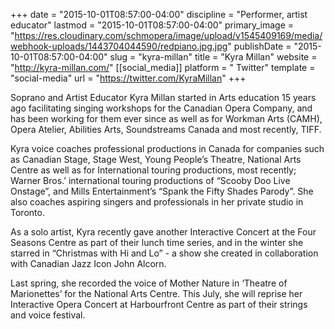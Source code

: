 +++
date = "2015-10-01T08:57:00-04:00"
discipline = "Performer, artist educator"
lastmod = "2015-10-01T08:57:00-04:00"
primary_image = "https://res.cloudinary.com/schmopera/image/upload/v1545409169/media/webhook-uploads/1443704044590/redpiano.jpg.jpg"
publishDate = "2015-10-01T08:57:00-04:00"
slug = "kyra-millan"
title = "Kyra Millan"
website = "http://kyra-millan.com/"
[[social_media]]
platform = " Twitter"
template = "social-media"
url = "https://twitter.com/KyraMillan"
+++

Soprano and Artist Educator Kyra Millan started in Arts education 15 years ago facilitating singing workshops for the Canadian Opera Company, and has been working for them ever since as well as for  Workman Arts (CAMH), Opera Atelier, Abilities Arts, Soundstreams Canada and most recently, TIFF.

Kyra  voice coaches professional productions in Canada for companies such as Canadian Stage, Stage West, Young People’s Theatre, National Arts Centre as well as for International touring productions, most recently; Warner Bros.’ international touring productions of “Scooby Doo Live Onstage”, and Mills Entertainment’s  “Spank the Fifty Shades Parody”. She also coaches aspiring singers and professionals in her private studio in Toronto.

As a solo artist, Kyra recently gave another Interactive Concert at the Four Seasons Centre as part of their lunch time series, and in the winter she starred in “Christmas with Hi and Lo”  - a show she created in collaboration with Canadian Jazz Icon John Alcorn.

Last spring, she recorded the voice of Mother Nature in ‘Theatre of Marionettes’ for the National Arts Centre. This July, she will reprise her Interactive Opera Concert at Harbourfront Centre as part of their strings and voice festival.

